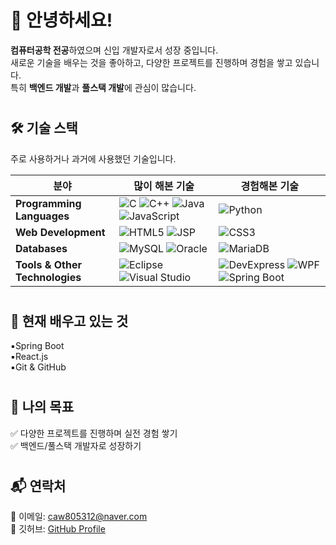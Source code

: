 # 👋 안녕하세요!

**컴퓨터공학 전공**하였으며 신입 개발자로서 성장 중입니다.<br>
새로운 기술을 배우는 것을 좋아하고, 다양한 프로젝트를 진행하며 경험을 쌓고 있습니다.<br>
특히 **백엔드 개발**과 **풀스택 개발**에 관심이 많습니다. 

#

##  🛠️ 기술 스택  
주로 사용하거나 과거에 사용했던 기술입니다.
 
| **분야**              | **많이 해본 기술** | **경험해본 기술** |
|----------------------|----------------|----------------|
| **Programming Languages** | ![C](https://img.shields.io/badge/C-00599C?style=flat&logo=c&logoColor=white) ![C++](https://img.shields.io/badge/C++-00599C?style=flat&logo=cplusplus&logoColor=white) ![Java](https://img.shields.io/badge/Java-007396?style=flat&logo=java&logoColor=white) ![JavaScript](https://img.shields.io/badge/JavaScript-F7DF1E?style=flat&logo=javascript&logoColor=black) | ![Python](https://img.shields.io/badge/Python-3776AB?style=flat&logo=python&logoColor=white) |
| **Web Development**  | ![HTML5](https://img.shields.io/badge/HTML5-E34F26?style=flat&logo=html5&logoColor=white) ![JSP](https://img.shields.io/badge/JSP-007396?style=flat&logo=java&logoColor=white) | ![CSS3](https://img.shields.io/badge/CSS3-1572B6?style=flat&logo=css3&logoColor=white) |
| **Databases**        | ![MySQL](https://img.shields.io/badge/MySQL-4479A1?style=flat&logo=mysql&logoColor=white) ![Oracle](https://img.shields.io/badge/Oracle-F80000?style=flat&logo=oracle&logoColor=white) | ![MariaDB](https://img.shields.io/badge/MariaDB-003545?style=flat&logo=mariadb&logoColor=white) |
| **Tools & Other Technologies**     | ![Eclipse](https://img.shields.io/badge/Eclipse-2C2255?style=flat&logo=eclipseide&logoColor=white) ![Visual Studio](https://img.shields.io/badge/Visual%20Studio-5C2D91?style=flat&logo=visualstudio&logoColor=white) | ![DevExpress](https://img.shields.io/badge/DevExpress-FF6600?style=flat&logo=devexpress&logoColor=white) ![WPF](https://img.shields.io/badge/WPF-0078D7?style=flat&logo=windows&logoColor=white) ![Spring Boot](https://img.shields.io/badge/Spring%20Boot-6DB33F?style=flat&logo=springboot&logoColor=white) |

#

## 🌱 현재 배우고 있는 것  
▪️Spring Boot<br>
▪️React.js<br>
▪️Git & GitHub<br>

#

## 📌 나의 목표  
✅ 다양한 프로젝트를 진행하며 실전 경험 쌓기<br>
✅ 백엔드/풀스택 개발자로 성장하기

#

## 📬 연락처  
📧 이메일: caw805312@naver.com  
📘 깃허브: [GitHub Profile](https://github.com/lsh2912)

#

<!--
#### Recent articles

| Title | Published On |
| ----- | ------------ |
| [Deferred teardown closure in Go testing](http://rednafi.com/go/deferred_teardown_closure/) | Fri, 28 Mar 2025 |
| [Three flavors of sorting Go slices](http://rednafi.com/go/sort_slice/) | Sat, 22 Mar 2025 |
| [Nil comparisons and Go interface](http://rednafi.com/go/nil_interface_comparison/) | Wed, 12 Mar 2025 |
| [Stacked middleware vs embedded delegation in Go](http://rednafi.com/go/middleware_vs_delegation/) | Thu, 06 Mar 2025 |
| [Why does Go's io.Reader have such a weird signature?](http://rednafi.com/go/io_reader_signature/) | Sat, 08 Feb 2025 |
</div>

**lsh2912/lsh2912** is a ✨ _special_ ✨ repository because its `README.md` (this file) appears on your GitHub profile.

Here are some ideas to get you started:

- 🔭 I’m currently working on ...
- 🌱 I’m currently learning ...
- 👯 I’m looking to collaborate on ...
- 🤔 I’m looking for help with ...
- 💬 Ask me about ...
- 📫 How to reach me: ...
- 😄 Pronouns: ...
- ⚡ Fun fact: ...
-->
